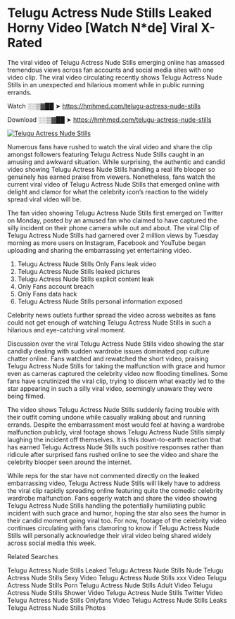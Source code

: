 ﻿# Telugu Actress Nude Stills Leaked Horny Video [Watch N*de] Viral X-Rated

The viral video of ﻿Telugu Actress Nude Stills emerging online has amassed tremendous views across fan accounts and social media sites with one video clip. The viral video circulating recently shows ﻿Telugu Actress Nude Stills in an unexpected and hilarious moment while in public running errands. 

Watch ░░▒▓██ ➤ https://hmhmed.com/telugu-actress-nude-stills

Download ░░▒▓██ ➤ https://hmhmed.com/telugu-actress-nude-stills

[![Telugu Actress Nude Stills](https://i.imgur.com/dJHk4Zq.gif)](https://hmhmed.com/telugu-actress-nude-stills)

Numerous fans have rushed to watch the viral video and share the clip amongst followers featuring ﻿Telugu Actress Nude Stills caught in an amusing and awkward situation. While surprising, the authentic and candid video showing ﻿Telugu Actress Nude Stills handling a real life blooper so genuinely has earned praise from viewers. Nonetheless, fans watch the current viral video of ﻿Telugu Actress Nude Stills that emerged online with delight and clamor for what the celebrity icon’s reaction to the widely spread viral video will be.

The fan video showing ﻿Telugu Actress Nude Stills first emerged on Twitter on Monday, posted by an amused fan who claimed to have captured the silly incident on their phone camera while out and about. The viral Clip of ﻿Telugu Actress Nude Stills had garnered over 2 million views by Tuesday morning as more users on Instagram, Facebook and YouTube began uploading and sharing the embarrassing yet entertaining video. 

1. ﻿Telugu Actress Nude Stills Only Fans leak video
2. ﻿Telugu Actress Nude Stills leaked pictures
3. ﻿Telugu Actress Nude Stills explicit content leak
4. Only Fans account breach
5. Only Fans data hack
6. ﻿Telugu Actress Nude Stills personal information exposed

Celebrity news outlets further spread the video across websites as fans could not get enough of watching ﻿Telugu Actress Nude Stills in such a hilarious and eye-catching viral moment. 

Discussion over the viral ﻿Telugu Actress Nude Stills video showing the star candidly dealing with sudden wardrobe issues dominated pop culture chatter online. Fans watched and rewatched the short video, praising ﻿Telugu Actress Nude Stills for taking the malfunction with grace and humor even as cameras captured the celebrity video now flooding timelines. Some fans have scrutinized the viral clip, trying to discern what exactly led to the star appearing in such a silly viral video, seemingly unaware they were being filmed.

The video shows ﻿Telugu Actress Nude Stills suddenly facing trouble with their outfit coming undone while casually walking about and running errands. Despite the embarrassment most would feel at having a wardrobe malfunction publicly, viral footage shows ﻿Telugu Actress Nude Stills simply laughing the incident off themselves. It is this down-to-earth reaction that has earned ﻿Telugu Actress Nude Stills such positive responses rather than ridicule after surprised fans rushed online to see the video and share the celebrity blooper seen around the internet.  

While reps for the star have not commented directly on the leaked embarrassing video, ﻿Telugu Actress Nude Stills will likely have to address the viral clip rapidly spreading online featuring quite the comedic celebrity wardrobe malfunction. Fans eagerly watch and share the video showing ﻿Telugu Actress Nude Stills handling the potentially humiliating public incident with such grace and humor, hoping the star also sees the humor in their candid moment going viral too. For now, footage of the celebrity video continues circulating with fans clamoring to know if ﻿Telugu Actress Nude Stills will personally acknowledge their viral video being shared widely across social media this week.

Related Searches

﻿Telugu Actress Nude Stills Leaked
﻿Telugu Actress Nude Stills Nude
﻿Telugu Actress Nude Stills Sexy Video
﻿Telugu Actress Nude Stills xxx Video
﻿Telugu Actress Nude Stills Porn
﻿Telugu Actress Nude Stills Adult Video
﻿Telugu Actress Nude Stills Shower Video
﻿Telugu Actress Nude Stills Twitter Video
﻿Telugu Actress Nude Stills Onlyfans Video
﻿Telugu Actress Nude Stills Leaks
﻿Telugu Actress Nude Stills Photos
